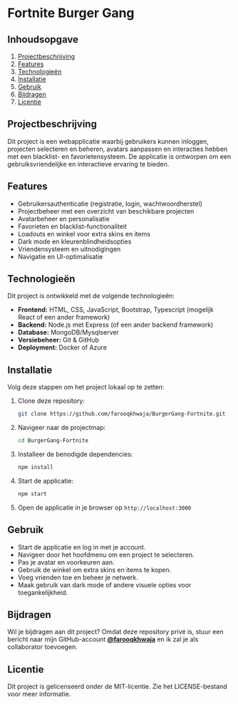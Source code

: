 # Fortnite Burger Gang

## Inhoudsopgave
1. [Projectbeschrijving](#projectbeschrijving)
2. [Features](#features)
3. [Technologieën](#technologieën)
4. [Installatie](#installatie)
5. [Gebruik](#gebruik)
6. [Bijdragen](#bijdragen)
7. [Licentie](#licentie)

## Projectbeschrijving
Dit project is een webapplicatie waarbij gebruikers kunnen inloggen, projecten selecteren en beheren, avatars aanpassen en interacties hebben met een blacklist- en favorietensysteem. De applicatie is ontworpen om een gebruiksvriendelijke en interactieve ervaring te bieden.

## Features
- Gebruikersauthenticatie (registratie, login, wachtwoordherstel)
- Projectbeheer met een overzicht van beschikbare projecten
- Avatarbeheer en personalisatie
- Favorieten en blacklist-functionaliteit
- Loadouts en winkel voor extra skins en items
- Dark mode en kleurenblindheidsopties
- Vriendensysteem en uitnodigingen
- Navigatie en UI-optimalisatie

## Technologieën
Dit project is ontwikkeld met de volgende technologieën:
- **Frontend:** HTML, CSS, JavaScript, Bootstrap, Typescript (mogelijk React of een ander framework)
- **Backend:** Node.js met Express (of een ander backend framework)
- **Database:** MongoDB/Mysqlserver
- **Versiebeheer:** Git & GitHub
- **Deployment:** Docker of Azure

## Installatie
Volg deze stappen om het project lokaal op te zetten:
1. Clone deze repository:
   ```sh
   git clone https://github.com/farooqkhwaja/BurgerGang-Fortnite.git
   ```
2. Navigeer naar de projectmap:
   ```sh
   cd BurgerGang-Fortnite
   ```
3. Installeer de benodigde dependencies:
   ```sh
   npm install
   ```
4. Start de applicatie:
   ```sh
   npm start
   ```
5. Open de applicatie in je browser op `http://localhost:3000`

## Gebruik
- Start de applicatie en log in met je account.
- Navigeer door het hoofdmenu om een project te selecteren.
- Pas je avatar en voorkeuren aan.
- Gebruik de winkel om extra skins en items te kopen.
- Voeg vrienden toe en beheer je netwerk.
- Maak gebruik van dark mode of andere visuele opties voor toegankelijkheid.

## Bijdragen
Wil je bijdragen aan dit project? Omdat deze repository privé is, stuur een bericht naar mijn GitHub-account **[@farooqkhwaja](https://github.com/farooqkhwaja)** en ik zal je als collaborator toevoegen.

## Licentie
Dit project is gelicenseerd onder de MIT-licentie. Zie het LICENSE-bestand voor meer informatie.

